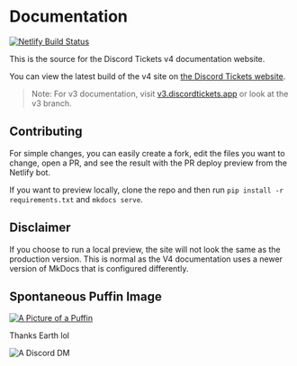 # Documentation

[![Netlify Build Status](https://api.netlify.com/api/v1/badges/f1919fde-0ef7-4b52-884f-870e354f74e4/deploy-status)](https://app.netlify.com/sites/discordtickets/deploys)

This is the source for the Discord Tickets v4 documentation website.

You can view the latest build of the v4 site on [the Discord Tickets website](https://discordtickets.app/).

> Note: For v3 documentation, visit [v3.discordtickets.app](https://v3.discordtickets.app) or look at the v3 branch.

## Contributing

For simple changes, you can easily create a fork, edit the files you want to change, open a PR, and see the result with the PR deploy preview from the Netlify bot.

If you want to preview locally, clone the repo and then run `pip install -r requirements.txt` and `mkdocs serve`.

## Disclaimer

If you choose to run a local preview, the site will not look the same as the production version. This is normal as the V4 documentation uses a newer version of MkDocs that is configured differently.

## Spontaneous Puffin Image

[![A Picture of a Puffin](https://user-images.githubusercontent.com/86845749/193466956-34927578-fd9f-4bba-aa4d-69c875293afb.png)](https://eartharoid.me/gallery/puffins)

Thanks Earth lol

![A Discord DM](https://user-images.githubusercontent.com/86845749/193467019-805676a5-0631-4e96-8cb1-63ea96bee52e.png)
